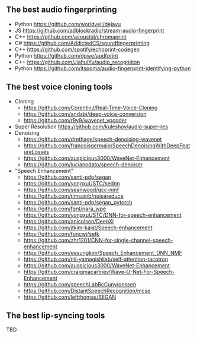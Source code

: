 ## The best audio fingerprinting
- Python https://github.com/worldveil/dejavu
- JS https://github.com/adblockradio/stream-audio-fingerprint
- C++ https://github.com/acoustid/chromaprint
- C# https://github.com/AddictedCS/soundfingerprinting
- C++ https://github.com/spotify/echoprint-codegen
- Python https://github.com/dpwe/audfprint
- C++ https://github.com/JiahuiYu/audio_recognition
- Python https://github.com/itspoma/audio-fingerprint-identifying-python

## The best voice cloning tools
- Cloning
  - https://github.com/CorentinJ/Real-Time-Voice-Cloning
  - https://github.com/andabi/deep-voice-conversion
  - https://github.com/r9y9/wavenet_vocoder
- Super Resolution https://github.com/kuleshov/audio-super-res
- Denoising
  - https://github.com/drethage/speech-denoising-wavenet
  - https://github.com/francoisgermain/SpeechDenoisingWithDeepFeatureLosses
  - https://github.com/auspicious3000/WaveNet-Enhancement
  - https://github.com/lucianodato/speech-denoiser
- "Speech Enhancement"
  - https://github.com/santi-pdp/segan
  - https://github.com/yongxuUSTC/sednn
  - https://github.com/seanwood/gcc-nmf
  - https://github.com/timsainb/noisereduce
  - https://github.com/santi-pdp/segan_pytorch
  - https://github.com/fgnt/nara_wpe
  - https://github.com/yongxuUSTC/DNN-for-speech-enhancement
  - https://github.com/anicolson/DeepXi
  - https://github.com/jtkim-kaist/Speech-enhancement
  - https://github.com/funcwj/setk
  - https://github.com/zhr1201/CNN-for-single-channel-speech-enhancement
  - https://github.com/eesungkim/Speech_Enhancement_DNN_NMF
  - https://github.com/nii-yamagishilab/self-attention-tacotron
  - https://github.com/auspicious3000/WaveNet-Enhancement
  - https://github.com/craigmacartney/Wave-U-Net-For-Speech-Enhancement
  - https://github.com/speechLabBcCuny/onssen
  - https://github.com/DistantSpeechRecognition/mcse
  - https://github.com/leftthomas/SEGAN

## The best lip-syncing tools
TBD
